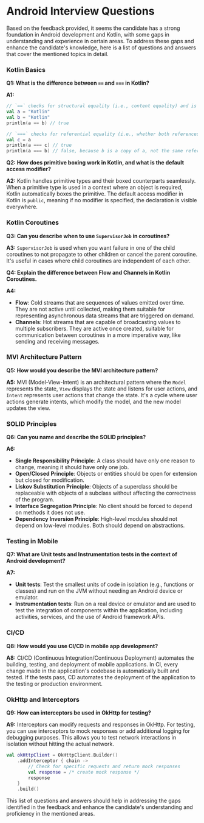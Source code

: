 # Android Interview Questions
Based on the feedback provided, it seems the candidate has a strong foundation in Android development and Kotlin, with some gaps in understanding and experience in certain areas. To address these gaps and enhance the candidate's knowledge, here is a list of questions and answers that cover the mentioned topics in detail.

### Kotlin Basics

**Q1: What is the difference between `==` and `===` in Kotlin?**

**A1:**
```kotlin
// `==` checks for structural equality (i.e., content equality) and is equivalent to calling the equals() method.
val a = "Kotlin"
val b = "Kotlin"
println(a == b) // true

// `===` checks for referential equality (i.e., whether both references point to the same object).
val c = a
println(a === c) // true
println(a === b) // false, because b is a copy of a, not the same reference.
```

**Q2: How does primitive boxing work in Kotlin, and what is the default access modifier?**

**A2:**
Kotlin handles primitive types and their boxed counterparts seamlessly. When a primitive type is used in a context where an object is required, Kotlin automatically boxes the primitive. The default access modifier in Kotlin is `public`, meaning if no modifier is specified, the declaration is visible everywhere.

### Kotlin Coroutines

**Q3: Can you describe when to use `SupervisorJob` in coroutines?**

**A3:**
`SupervisorJob` is used when you want failure in one of the child coroutines to not propagate to other children or cancel the parent coroutine. It's useful in cases where child coroutines are independent of each other.

**Q4: Explain the difference between Flow and Channels in Kotlin Coroutines.**

**A4:**
- **Flow**: Cold streams that are sequences of values emitted over time. They are not active until collected, making them suitable for representing asynchronous data streams that are triggered on demand.
- **Channels**: Hot streams that are capable of broadcasting values to multiple subscribers. They are active once created, suitable for communication between coroutines in a more imperative way, like sending and receiving messages.

### MVI Architecture Pattern

**Q5: How would you describe the MVI architecture pattern?**

**A5:**
MVI (Model-View-Intent) is an architectural pattern where the `Model` represents the state, `View` displays the state and listens for user actions, and `Intent` represents user actions that change the state. It's a cycle where user actions generate intents, which modify the model, and the new model updates the view.

### SOLID Principles

**Q6: Can you name and describe the SOLID principles?**

**A6:**
- **Single Responsibility Principle**: A class should have only one reason to change, meaning it should have only one job.
- **Open/Closed Principle**: Objects or entities should be open for extension but closed for modification.
- **Liskov Substitution Principle**: Objects of a superclass should be replaceable with objects of a subclass without affecting the correctness of the program.
- **Interface Segregation Principle**: No client should be forced to depend on methods it does not use.
- **Dependency Inversion Principle**: High-level modules should not depend on low-level modules. Both should depend on abstractions.

### Testing in Mobile

**Q7: What are Unit tests and Instrumentation tests in the context of Android development?**

**A7:**
- **Unit tests**: Test the smallest units of code in isolation (e.g., functions or classes) and run on the JVM without needing an Android device or emulator.
- **Instrumentation tests**: Run on a real device or emulator and are used to test the integration of components within the application, including activities, services, and the use of Android framework APIs.

### CI/CD

**Q8: How would you use CI/CD in mobile app development?**

**A8:**
CI/CD (Continuous Integration/Continuous Deployment) automates the building, testing, and deployment of mobile applications. In CI, every change made in the application's codebase is automatically built and tested. If the tests pass, CD automates the deployment of the application to the testing or production environment.

### OkHttp and Interceptors

**Q9: How can interceptors be used in OkHttp for testing?**

**A9:**
Interceptors can modify requests and responses in OkHttp. For testing, you can use interceptors to mock responses or add additional logging for debugging purposes. This allows you to test network interactions in isolation without hitting the actual network.

```kotlin
val okHttpClient = OkHttpClient.Builder()
    .addInterceptor { chain ->
        // Check for specific requests and return mock responses
        val response = /* create mock response */
        response
    }
    .build()
```

This list of questions and answers should help in addressing the gaps identified in the feedback and enhance the candidate's understanding and proficiency in the mentioned areas.
